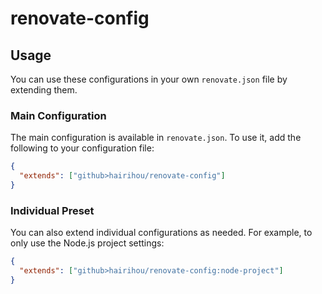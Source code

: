 # renovate-config

## Usage

You can use these configurations in your own `renovate.json` file by extending them.

### Main Configuration

The main configuration is available in `renovate.json`. To use it, add the following to your configuration file:

```json
{
  "extends": ["github>hairihou/renovate-config"]
}
```

### Individual Preset

You can also extend individual configurations as needed. For example, to only use the Node.js project settings:

```json
{
  "extends": ["github>hairihou/renovate-config:node-project"]
}
```
